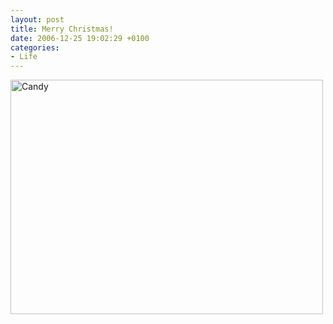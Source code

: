 ```yaml
---
layout: post
title: Merry Christmas!
date: 2006-12-25 19:02:29 +0100
categories:
- Life
---
```

<p><a href="http://www.flickr.com/photos/janos/332867873/"><img src="http://farm1.static.flickr.com/140/332867873_48e1046bcd.jpg" width="500" height="375" alt="Candy" border="0" class="image" /></a></p>
